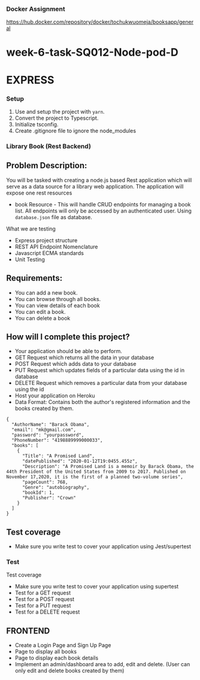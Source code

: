 
### Docker Assignment
https://hub.docker.com/repository/docker/tochukwuomeja/booksapp/general





# week-6-task-SQ012-Node-pod-D


# EXPRESS 

### Setup
1. Use and setup the project with `yarn`.
2. Convert the project to Typescript.
3. Initialize tsconfig.
4. Create .gitignore file to ignore the node_modules

### Library Book (Rest Backend)

## Problem Description:

You will be tasked with creating a node.js based Rest application which will serve as a data source for a library web application. The application will expose one rest resources
* book Resource - This will handle CRUD endpoints for managing a book list. All endpoints will only be accessed by an authenticated user.
Using `database.json` file as database.

What we are testing
- Express project structure
- REST API Endpoint Nomenclature
- Javascript ECMA standards
- Unit Testing

## Requirements:

- You can add a new book.
- You can browse through all books.
- You can view details of each book
- You can edit a book.
- You can delete a book



## How will I complete this project?
- Your application should be able to perform.
- GET Request which returns all the data in your database 
- POST Request which adds data to your database
- PUT Request which updates fields of a particular data using the id in database
- DELETE Request which removes a particular data from your database using the id
- Host your application on Heroku
- Data Format: Contains both the author's registered information and the books created by them.

```
{
  "AuthorName": "Barack Obama",
  "email": "mk@gmail.com",
  "password": "yourpassword",
  "PhoneNumber": "4198889999000033",
  "books": [
    {
      "Title": "A Promised Land",
      "datePublished": "2020-01-12T19:0455.455z",
      "Description": "A Promised Land is a memoir by Barack Obama, the 44th President of the United States from 2009 to 2017. Published on November 17,2020, it is the first of a planned two-volume series",
      "pageCount": 768,
      "Genre": "autobiography",
      "bookId": 1,
      "Publisher": "Crown"
    }
  ]
}

```
## Test coverage
- Make sure you write test to cover your application using Jest/supertest

### Test
Test coverage
- Make sure you write test to cover your application using supertest
- Test for a GET request
- Test for a POST request
- Test for a PUT request
- Test for a DELETE request


## FRONTEND
- Create a Login Page and Sign Up Page
- Page to display all books
- Page to display each book details
- Implement an admin/dashboard area to add, edit and delete. (User can only edit and delete books created by them)
